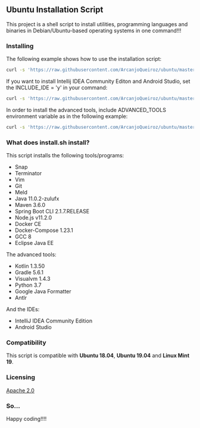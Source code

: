 ## Ubuntu Installation Script

This project is a shell script to install utilities, programming languages and binaries in Debian/Ubuntu-based operating systems in one command!!!

### Installing

The following example shows how to use the installation script:

```sh
curl -s 'https://raw.githubusercontent.com/ArcanjoQueiroz/ubuntu/master/install.sh' | bash
```

If you want to install Intellij IDEA Community Editon and Android Studio, set the INCLUDE_IDE = 'y' in your command:

```sh
curl -s 'https://raw.githubusercontent.com/ArcanjoQueiroz/ubuntu/master/install.sh' | INCLUDE_IDE=y bash
```

In order to install the advanced tools, include ADVANCED_TOOLS environment variable as in the following example:


```sh
curl -s 'https://raw.githubusercontent.com/ArcanjoQueiroz/ubuntu/master/install.sh' | ADVANCED_TOOLS=y bash
```

### What does install.sh install?

This script installs the following tools/programs:

* Snap
* Terminator
* Vim
* Git
* Meld
* Java 11.0.2-zulufx
* Maven 3.6.0
* Spring Boot CLI 2.1.7.RELEASE
* Node.js v11.2.0
* Docker CE
* Docker-Compose 1.23.1
* GCC 8
* Eclipse Java EE

The advanced tools:

* Kotlin 1.3.50
* Gradle 5.6.1
* Visualvm 1.4.3
* Python 3.7
* Google Java Formatter
* Antlr

And the IDEs:

* IntelliJ IDEA Community Edition
* Android Studio

### Compatibility

This script is compatible with **Ubuntu 18.04**, **Ubuntu 19.04** and **Linux Mint 19**.

### Licensing

[Apache 2.0](https://www.apache.org/licenses/LICENSE-2.0.html)

### So...

Happy coding!!!!

